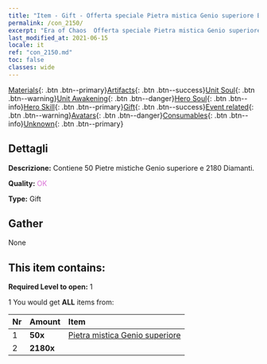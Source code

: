 ```yaml
---
title: "Item - Gift - Offerta speciale Pietra mistica Genio superiore B"
permalink: /con_2150/
excerpt: "Era of Chaos  Offerta speciale Pietra mistica Genio superiore B"
last_modified_at: 2021-06-15
locale: it
ref: "con_2150.md"
toc: false
classes: wide
---
```

 [Materials](/ItemsIT/){: .btn .btn--primary}[Artifacts](/ItemsIT/Artifacts/){: .btn .btn--success}[Unit Soul](/ItemsIT/UnitSoul/){: .btn .btn--warning}[Unit Awakening](/ItemsIT/UnitAwakening/){: .btn .btn--danger}[Hero Soul](/ItemsIT/HeroSoul/){: .btn .btn--info}[Hero Skill](/ItemsIT/HeroSkill/){: .btn .btn--primary}[Gift](/ItemsIT/Gift/){: .btn .btn--success}[Event related](/ItemsIT/Events/){: .btn .btn--warning}[Avatars](/ItemsIT/Avatars/){: .btn .btn--danger}[Consumables](/ItemsIT/Consumables/){: .btn .btn--info}[Unknown](/ItemsIT/Unknown/){: .btn .btn--primary}

## Dettagli
 **Descrizione:** Contiene 50 Pietre mistiche Genio superiore e 2180 Diamanti.

 **Quality:** <span style="color: #DA70D6">OK</span>

 **Type:** Gift

## Gather

  None

## This item contains:

 **Required Level to open:** 1

 1 You would get **ALL** items  from:

  | Nr | Amount |     Item    |
  |:---|:-------|:------------|
  | 1 |  **50x** | [Pietra mistica Genio superiore](/ItemsIT/unt_324/) |  | 
  | 2 |  **2180x** | <i class="fas fa-gem"/> |  | 
